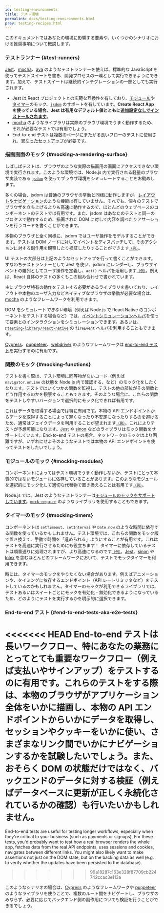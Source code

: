 ```yaml
---
id: testing-environments
title: テスト環境
permalink: docs/testing-environments.html
prev: testing-recipes.html
---
```


<!-- This document is intended for folks who are comfortable with JavaScript, and have probably written tests with it. It acts as a reference for the differences in testing environments for React components, and how those differences affect the tests that they write. This document also assumes a slant towards web-based react-dom components, but has notes for other renderers. -->

このドキュメントではあなたの環境に影響する要素や、いくつかのシナリオにおける推奨事項について概説します。

### テストランナー {#test-runners}

[Jest](https://jestjs.io/)、[mocha](https://mochajs.org/)、[ava](https://github.com/avajs/ava) のようなテストランナーを使えば、標準的な JavaScript を使ってテストスイートを書き、開発プロセスの一環として実行できるようにできます。加えて、テストスイートは継続的インテグレーションの一部としても実行されます。

- Jest は React プロジェクトとの広範な互換性を有しており、[モジュール](#mocking-modules)や[タイマー](#mocking-timers)のモック、[`jsdom`](#mocking-a-rendering-surface) のサポートを有しています。**Create React App を使っている場合、Jest は有用なデフォルト値とともに[追加設定なしでインストールされます](https://facebook.github.io/create-react-app/docs/running-tests)**。
- [mocha](https://mochajs.org/#running-mocha-in-the-browser) のようなライブラリは実際のブラウザ環境でうまく動作するため、それが必要なテストでは有用でしょう。
- End-to-end テストは複数のページにまたがる長いフローのテストに使用され、[異なったセットアップ](#end-to-end-tests-aka-e2e-tests)が必要です。

### 描画画面のモック {#mocking-a-rendering-surface}

しばしばテストは、ブラウザのような実際の描画用の画面にアクセスできない環境で実行されます。このような環境では、Node.js 内で実行される軽量のブラウザ実装である [`jsdom`](https://github.com/jsdom/jsdom) を使ってブラウザ環境をシミュレートすることをお勧めします。

多くの場合、jsdom は普通のブラウザの挙動と同様に動作しますが、[レイアウトやナビゲーション](https://github.com/jsdom/jsdom#unimplemented-parts-of-the-web-platform)のような機能は有していません。それでも、個々のテストでブラウザを立ち上げるよりも高速に動作するので、ほとんどのウェブベースのコンポーネントのテストでは有用です。また、jsdom はあなたのテストと同一のプロセスで動作するため、描画された DOM に対して内容を調べたりアサーションを行うコードを書くことができます。

本物のブラウザと全く同様に、jsdom ではユーザ操作をモデルすることができます。テストは DOM ノードに対してイベントをディスパッチして、そのアクションに対する副作用を観察したり検証したりすることができます[<small>（例）</small>](/docs/testing-recipes.html#events)。

UI テストの大部分は上記のようなセットアップを行って書くことができます。すなわちテストランナーとして Jest を使い、jsdom にレンダーし、ブラウザイベントの羅列としてユーザ操作を定義し、`act()` ヘルパを活用します[<small>（例）</small>](/docs/testing-recipes.html)。例えば、React 自体のテストの多くもこの組み合わせで書かれています。

主にブラウザ特有の動作をテストする必要があるライブラリを書いており、レイアウトや本物のユーザ入力などネイティブなブラウザの挙動が必要な場合は、[mocha](https://mochajs.org/) のようなフレームワークを利用できます。

DOM をシミュレート*できない*環境（例えば Node.js で React Native のコンポーネントをテストする場合など）では、[イベントシミュレーションヘルパ](https://reactjs.org/docs/test-utils.html#simulate)を使って要素とのインタラクションをシミュレーションできます。あるいは、[`@testing-library/react-native`](https://testing-library.com/docs/native-testing-library) の `fireEvent` ヘルパを利用することもできます。

[Cypress](https://www.cypress.io/)、[puppeteer](https://github.com/GoogleChrome/puppeteer)、[webdriver](https://www.seleniumhq.org/projects/webdriver/) のようなフレームワークは [end-to-end テスト](#end-to-end-tests-aka-e2e-tests)を実行するのに有用です。

### 関数のモック {#mocking-functions}

テストを書く際は、テスト環境に同等物がないコード（例えば `navigator.onLine` の状態を Node.js 内で確認する、など）のモック化をしたくなります。テストではいくつかの関数を監視し、テストの他の部位がその関数とどう作用するのかを観察することもできます。そのような場合に、これらの関数をテストしやすいバージョンで選択的にモック化できれば有用です。

これはデータを取得する場面では特に有用です。本物の API エンドポイントからデータを取得することによって遅くなったり不安定になったりするのを避けるため、通常はフェイクデータを利用することが望まれます[<small>（例）</small>](/docs/testing-recipes.html#data-fetching)。これによりテストが予想可能になります。[Jest](https://jestjs.io/) や [sinon](https://sinonjs.org/) などのライブラリはモック関数をサポートしています。End-to-end テストの場合、ネットワークのモックはより困難ですが、いずれにせよそのようなテストでは本物の API エンドポイントを使ってテストをしたいでしょう。

### モジュールのモック {#mocking-modules}

コンポーネントによってはテスト環境でうまく動作しないか、テストにとって本質的ではないモジュールに依存していることがあります。このようなモジュールを選択的にモック化して適切な代替物で置き換えることは有用です[<small>（例）</small>](/docs/testing-recipes.html#mocking-modules)。

Node.js では、Jest のようなテストランナーは[モジュールのモックをサポートしています](https://jestjs.io/docs/en/manual-mocks)。[`mock-require`](https://www.npmjs.com/package/mock-require) のようなライブラリを使用することもできます。

### タイマーのモック {#mocking-timers}

コンポーネントは `setTimeout`、`setInterval` や `Date.now` のような時間に依存する関数を使っているかもしれません。テスト環境では、これらの関数をモック版で置き換えて、手動で時間を「進められる」ようにすることが有用です。これはテストを高速に実行させるためにも役立ちます！ タイマーに依存しているテストは順番通りに処理されますが、より高速になるのです[<small>（例）</small>](/docs/testing-recipes.html#timers)。[Jest](https://jestjs.io/docs/en/timer-mocks)、[sinon](https://sinonjs.org/releases/v7.3.2/fake-timers/) や [lolex](https://github.com/sinonjs/lolex) を含むほとんどのフレームワークにおいて、テストでモックタイマーを利用できます。

時には、タイマーのモックをやりたくない場合があります。例えばアニメーションや、タイミングに依存するエンドポイント（API レートリミッタなど）をテストしているのかもしれません。タイマーのモックが利用できるライブラリでは、テストあるいはスイートごとにモックを有効化・無効化できるようになっているため、どのようにテストを実行するかを明示的に選択できます。

### End-to-end テスト {#end-to-end-tests-aka-e2e-tests}

<<<<<<< HEAD
End-to-end テストは長いワークフロー、特にあなたの業務にとってとても重要なワークフロー（例えば支払いやサインアップ）をテストするのに有用です。これらのテストをする際は、本物のブラウザがアプリケーション全体をいかに描画し、本物の API エンドポイントからいかにデータを取得し、セッションやクッキーをいかに使い、さまざまなリンク間でいかにナビゲーションするかを試験したいでしょう。また、おそらく DOM の状態だけではなく、バックエンドのデータに対する検証（例えばデータベースに更新が正しく永続化されているかの確認）も行いたいかもしれません。
=======
End-to-end tests are useful for testing longer workflows, especially when they're critical to your business (such as payments or signups). For these tests, you'd probably want to test how a real browser renders the whole app, fetches data from the real API endpoints, uses sessions and cookies, navigates between different links. You might also likely want to make assertions not just on the DOM state, but on the backing data as well (e.g. to verify whether the updates have been persisted to the database).
>>>>>>> 99a18287c163e328f87709cb224742ccac3e113a

このようなシナリオの場合は、[Cypress](https://www.cypress.io/) のようなフレームワークや [puppeteer](https://github.com/GoogleChrome/puppeteer) のようなライブラリを使うことで、複数のルート間をナビゲートし、ブラウザのみならず、必要に応じてバックエンド側の副作用についても検証を行うことができるでしょう。
